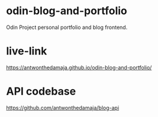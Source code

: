 # odin-blog-and-portfolio
Odin Project personal portfolio and blog frontend.

# live-link
https://antwonthedamaja.github.io/odin-blog-and-portfolio/

# API codebase
https://github.com/antwonthedamaja/blog-api